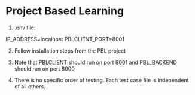 # Project Based Learning

1. .env file:

IP_ADDRESS=localhost 
PBLCLiENT_PORT=8001

2. Follow installation steps from the PBL project

3. Note that PBLCLIENT should run on port 8001 and PBL_BACKEND should run on port 8000

4. There is no specific order of testing. Each test case file is independent of all others.
